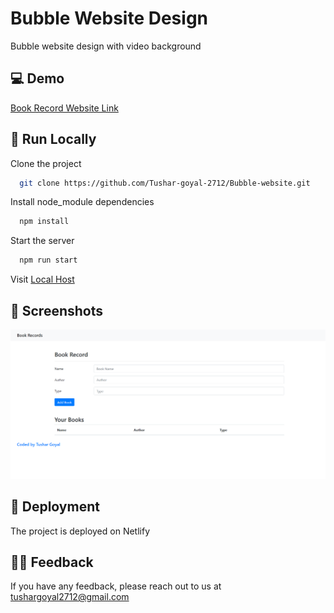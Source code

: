 
#  Bubble Website Design

Bubble website design with video background



## 💻 Demo

[Book Record Website Link](https://website-page-design-by-tushar.netlify.app/)


## 📍 Run Locally

Clone the project

```bash
  git clone https://github.com/Tushar-goyal-2712/Bubble-website.git
```

Install node_module dependencies

```bash
  npm install
```

Start the server
```bash
  npm run start
```

Visit [Local Host](http://localhost/)


## 📍 Screenshots

![](https://github.com/Tushar-goyal-2712/Book-Record/blob/6d95d980b868618101244c0740f4441951a41d59/Screenshots/design.png)

## 📍 Deployment

The project is deployed on Netlify

## 👨‍💻 Feedback

If you have any feedback, please reach out to us at tushargoyal2712@gmail.com
